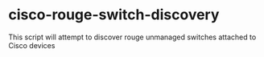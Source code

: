 # cisco-rouge-switch-discovery
This script will attempt to discover rouge unmanaged switches attached to Cisco devices
